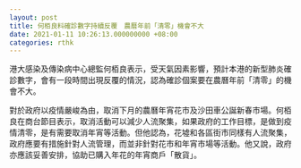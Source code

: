```yaml
---
layout: post
title: 何栢良料確診數字持續反覆　農曆年前「清零」機會不大
date: 2021-01-11 10:26:13.000000000 +08:00
categories: rthk
---
```


港大感染及傳染病中心總監何栢良表示，受天氣因素影響，預計本港的新型肺炎確診數字，會有一段時間出現反覆的情況，認為確診個案要在農曆年前「清零」的機會不大。

對於政府以疫情嚴峻為由，取消下月的農曆年宵花市及沙田車公誕新春市場。何栢良在商台節目表示，取消活動可以減少人流聚集，如果政府的工作目標，是做到疫情清零，是有需要取消年宵等活動。但他認為，花墟和各區街市同樣有人流聚集，政府應要有措施針對人流管理，而並非針對花市和年宵市場等活動。他又說，政府亦應該妥善安排，協助已購入年花的年宵商戶「散貨」。
